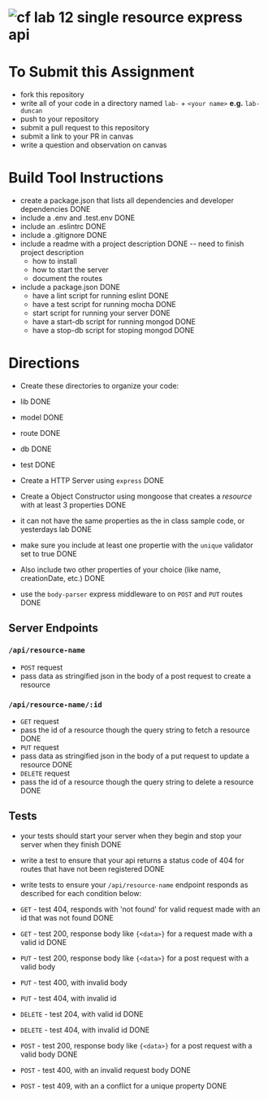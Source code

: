 ![cf](https://i.imgur.com/7v5ASc8.png) lab 12 single resource express api
======

# To Submit this Assignment
  * fork this repository
  * write all of your code in a directory named `lab-` + `<your name>` **e.g.** `lab-duncan`
  * push to your repository
  * submit a pull request to this repository
  * submit a link to your PR in canvas
  * write a question and observation on canvas

# Build Tool Instructions
* create a package.json that lists all dependencies and developer dependencies DONE
* include a .env and .test.env DONE
* include an .eslintrc DONE
* include a .gitignore DONE
* include a readme with a project description DONE -- need to finish project description
  * how to install
  * how to start the server
  * document the routes
* include a package.json DONE
  * have a lint script for running eslint DONE
  * have a test script for running mocha DONE
  * start script for running your server DONE
  * have a start-db script for running mongod DONE
  * have a stop-db script for stoping mongod DONE

# Directions
* Create these directories to organize your code:
 * lib DONE
 * model DONE
 * route DONE
 * db DONE
 * test DONE
* Create a HTTP Server using `express` DONE


* Create a Object Constructor using mongoose that creates a _resource_ with at least 3 properties DONE
 * it can not have the same properties as the in class sample code, or yesterdays lab DONE
 * make sure you include at least one propertie with the `unique` validator set to true DONE
 * Also include two other properties of your choice (like name, creationDate, etc.) DONE
* use the `body-parser` express middleware to on `POST` and `PUT` routes DONE

## Server Endpoints
### `/api/resource-name`
* `POST` request
 * pass data as stringified json in the body of a post request to create a resource

### `/api/resource-name/:id`
* `GET` request
 * pass the id of a resource though the query string to fetch a resource   DONE
* `PUT` request
 * pass data as stringified json in the body of a put request to update a resource DONE
* `DELETE` request
 * pass the id of a resource though the query string to delete a resource DONE   

## Tests

* your tests should start your server when they begin and stop your server when they finish DONE

* write a test to ensure that your api returns a status code of 404 for routes that have not been registered DONE

* write tests to ensure your `/api/resource-name` endpoint responds as described for each condition below: 


 * `GET` - test 404, responds with 'not found' for valid request made with an id that was not found DONE
 * `GET` - test 200, response body like `{<data>}` for a request made with a valid id DONE


 * `PUT` - test 200, response body like  `{<data>}` for a post request with a valid body
 * `PUT` - test 400, with invalid body
 * `PUT` - test 404, with invalid id



 * `DELETE` - test 204, with valid id DONE
 * `DELETE` - test 404, with invalid id DONE


 * `POST` - test 200, response body like  `{<data>}` for a post request with a valid body DONE
 * `POST` - test 400, with an invalid request body DONE
 * `POST` - test 409, with an a conflict for a unique property DONE

